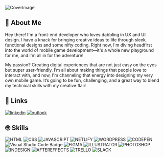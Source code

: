 ![CoverImage](./workspaces/sagenorton/img/cover-image.jpg)


## 🥳 About Me
Hey there! I'm a front-end developer who loves dabbling in UX and UI design. I have a knack for bringing creative ideas to life through sleek, functional designs and some nifty coding. Right now, I'm diving headfirst into the world of mobile game development—it's a whole new playground for me, and I'm all in for the adventure!

My passion? Creating digital experiences that are not just easy on the eyes but super user-friendly. I’m all about making things that people love to interact with, and now, I'm channeling that energy into designing my very own mobile game. It’s going to be fun, challenging, and a great way to blend my technical skills with my creative flair!


## 🤗 Links
<!-- [![portfolio](https://img.shields.io/badge/my_portfolio-000?style=for-the-badge&logo=ko-fi&logoColor=white)](https://codedcat.com/) -->
[![linkedin](https://img.shields.io/badge/linkedin-0A66C2?style=for-the-badge&logo=linkedin&logoColor=white)](https://www.linkedin.com/sagenorton)
[![outlook](https://img.shields.io/badge/Microsoft_Outlook-0078D4?style=for-the-badge&logo=microsoft-outlook&logoColor=white)](prplsage@outlook.com)


## 🤓 Skills

![HTML](https://img.shields.io/badge/HTML5-E34F26?style=for-the-badge&logo=html5&logoColor=white)
![CSS](https://img.shields.io/badge/CSS3-1572B6?style=for-the-badge&logo=css3&logoColor=white)
![JAVASCRIPT](https://img.shields.io/badge/JavaScript-F7DF1E?style=for-the-badge&logo=javascript&logoColor=black)
![NETLIFY](https://img.shields.io/badge/Netlify-00C7B7?style=for-the-badge&logo=netlify&logoColor=white)
![WORDPRESS](https://img.shields.io/badge/Wordpress-21759B?style=for-the-badge&logo=wordpress&logoColor=white)
![CODEPEN](https://img.shields.io/badge/CodePen-000?logo=codepen&logoColor=fff&style=for-the-badge)
![Visual Studio Code Badge](https://img.shields.io/badge/Visual%20Studio%20Code-007ACC?logo=visualstudiocode&logoColor=fff&style=for-the-badge)
![FIGMA](https://img.shields.io/badge/Figma-F24E1E?style=for-the-badge&logo=figma&logoColor=white)
![ILLUSTRATOR](https://img.shields.io/badge/Adobe%20Illustrator-FF9A00?style=for-the-badge&logo=adobe%20illustrator&logoColor=white)
![PHOTOSHOP](https://img.shields.io/badge/Adobe%20Photoshop-31A8FF?style=for-the-badge&logo=Adobe%20Photoshop&logoColor=black)
![INDESIGN](https://img.shields.io/badge/Adobe%20InDesign-FF3366?style=for-the-badge&logo=Adobe%20InDesign&logoColor=white)
![AFTEREFFECTS](https://img.shields.io/badge/Adobe%20after%20affects-CF96FD?style=for-the-badge&logo=Adobe%20after%20effects&logoColor=393665)
![TRELLO](https://img.shields.io/badge/Trello-0052CC?style=for-the-badge&logo=trello&logoColor=white)
![SLACK](https://img.shields.io/badge/Slack-4A154B?style=for-the-badge&logo=slack&logoColor=white)



<!-- ## 😎 My Guilty Pleasures

#### INTERESTS
![Static Badge](https://img.shields.io/badge/%F0%9F%8E%AC-HORROR_MOVIES-red)
![Static Badge](https://img.shields.io/badge/%F0%9F%8E%AE-VIDEO_GAMES-blue)
![Static Badge](https://img.shields.io/badge/%F0%9F%A7%A9-PUZZLES-lightgreen)
![Static Badge](https://img.shields.io/badge/%F0%9F%8E%B2-BOARD_GAMES-lightgrey)
![Static Badge](https://img.shields.io/badge/%F0%9F%8E%B6-MUSIC-green)
![Static Badge](https://img.shields.io/badge/%F0%9F%90%B1-CATS-orange)
![Static Badge](https://img.shields.io/badge/%F0%9F%93%9A-READING-darkblue)
![Static Badge](https://img.shields.io/badge/%F0%9F%8E%A8-ART-purple)
![Static Badge](https://img.shields.io/badge/%F0%9F%95%B7%EF%B8%8F-TARANTULAS-darkred)


#### GAMING
![Nintendo Badge](https://img.shields.io/badge/Nintendo-E60012?logo=nintendo&logoColor=fff&style=for-the-badge)
![Nintendo GameCube Badge](https://img.shields.io/badge/Nintendo%20GameCube-6A5FBB?logo=nintendogamecube&logoColor=fff&style=for-the-badge)
![Nintendo Switch Badge](https://img.shields.io/badge/Nintendo%20Switch-E60012?logo=nintendoswitch&logoColor=fff&style=for-the-badge)
![Pokémon Badge](https://img.shields.io/badge/Pok%C3%A9mon-FFCB05?logo=pokemon&logoColor=000&style=for-the-badge)
![Sega Badge](https://img.shields.io/badge/Sega-0089CF?logo=sega&logoColor=fff&style=for-the-badge)
![PlayStation Badge](https://img.shields.io/badge/PlayStation-003791?logo=playstation&logoColor=fff&style=for-the-badge)
![Oculus Badge](https://img.shields.io/badge/Oculus-1C1E20?logo=oculus&logoColor=fff&style=for-the-badge)

#### FOOD & DRINK
![Static Badge](https://img.shields.io/badge/%F0%9F%8D%9D-PASTA-beige)
![Static Badge](https://img.shields.io/badge/%F0%9F%8D%A3-SUSHI-pink)
![Static Badge](https://img.shields.io/badge/%F0%9F%A7%80-CHEESE-yellow)
![Static Badge](https://img.shields.io/badge/%F0%9F%8D%AC-CANDY-lightblue)
![Static Badge](https://img.shields.io/badge/%E2%98%95%EF%B8%8F-COFFEE-black)
![Static Badge](https://img.shields.io/badge/%F0%9F%8D%BA-BEER-gold)
![Static Badge](https://img.shields.io/badge/%F0%9F%A5%83-WHISKEY-brown)








 -->
